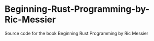 # Beginning-Rust-Programming-by-Ric-Messier
Source code for the book Beginning Rust Programming by Ric Messier
